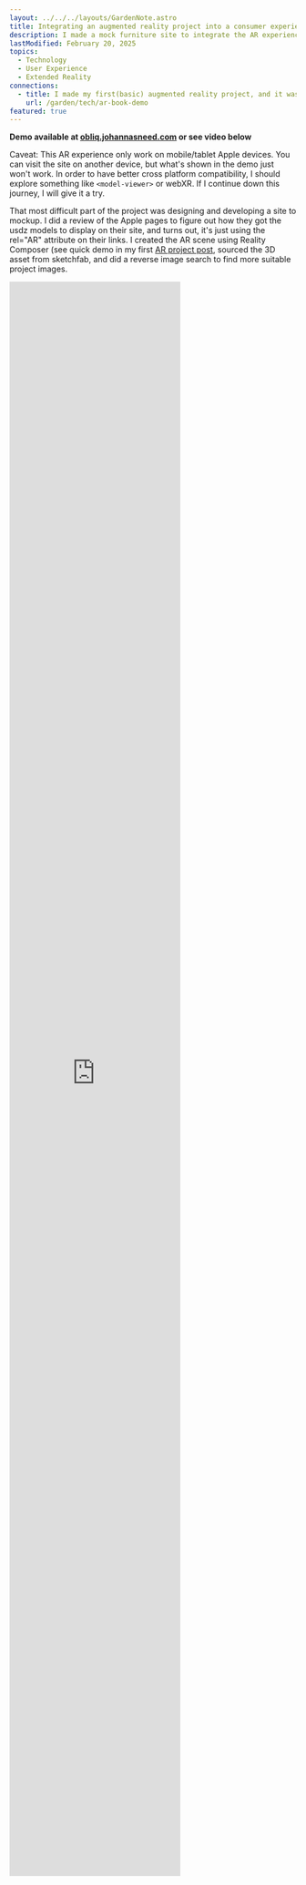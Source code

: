 ```yaml
---
layout: ../../../layouts/GardenNote.astro
title: Integrating an augmented reality project into a consumer experience (iOS only)
description: I made a mock furniture site to integrate the AR experience
lastModified: February 20, 2025
topics:
  - Technology
  - User Experience
  - Extended Reality
connections:
  - title: I made my first(basic) augmented reality project, and it was fun!
    url: /garden/tech/ar-book-demo
featured: true
---
```


**Demo available at [obliq.johannasneed.com](https://obliq.johannasneed.com) or see video below** 


Caveat: This AR experience only work on mobile/tablet Apple devices. You can visit the site on another device, but what's shown in the demo just won't work. In order to have better cross platform compatibility, I should explore something like `<model-viewer>` or webXR. If I continue down this journey, I will give it a try.

That most difficult part of the project was designing and developing a site to mockup. I did a review of the Apple pages to figure out how they got the usdz models to display on their site, and turns out, it's just using the rel="AR" attribute on their links. I created the AR scene using Reality Composer (see quick demo in my first [AR project post](./ar-book-demo.md), sourced the 3D asset from sketchfab, and did a reverse image search to find more suitable project images.

<div style="padding-bottom: 100%; position: relative;"><iframe width="100%" height="100%" src="https://www.youtube-nocookie.com/embed/NGyW8jKkYMA?autoplay=1&loop=1&modestbranding=1&mute=1&playlist=NGyW8jKkYMA&rel=0" frameborder="0" allow="accelerometer; autoplay; encrypted-media; gyroscope; picture-in-picture; fullscreen"  style="position: absolute; top: 0px; left: 0px; width: auto; height: 70vh;"><small>Powered by <a href="https://embed.tube/embed-code-generator/youtube/">youtube embed video</a> generator</small></iframe></div>